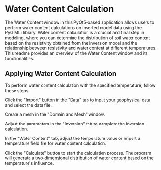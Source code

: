 ﻿# Water Content Calculation

The Water Content window in this PyQt5-based application allows users to perform water content calculations on inverted model data using the PyGIMLi library. Water content calculation is a crucial and final step in modeling, where you can determine the distribution of soil water content based on the resistivity obtained from the inversion model and the relationship between resistivity and water content at different temperatures. This readme provides an overview of the Water Content window and its functionalities.

## Applying Water Content Calculation

To perform water content calculation with the specified temperature, follow these steps:

Click the "Import" button in the "Data" tab to input your geophysical data and select the data file.

Create a mesh in the "Domain and Mesh" window.

Adjust the parameters in the "Inversion" tab to complete the inversion calculation.

In the "Water Content" tab, adjust the temperature value or import a temperature field file for water content calculation.

Click the "Calculate" button to start the calculation process. The program will generate a two-dimensional distribution of water content based on the temperature's influence.


